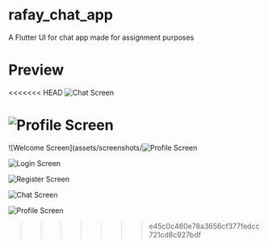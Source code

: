 # rafay_chat_app

A Flutter UI for chat app made for assignment purposes

# Preview

<<<<<<< HEAD
![Chat Screen]()

![Profile Screen]()
=======
![Welcome Screen](assets/screenshots/![Profile Screen](assets/screenshots/Screenshot_20220309-160935.jpg)

![Login Screen](assets/screenshots/Screenshot_20220309-172646.jpg)

![Register Screen](assets/screenshots/Screenshot_20220309-172651.jpg)

![Chat Screen](assets/screenshots/Screenshot_20220309-160930.jpg)

![Profile Screen](assets/screenshots/Screenshot_20220309-160935.jpg)

>>>>>>> e45c0c460e78a3656cf377fedcc721cd8c927bdf
